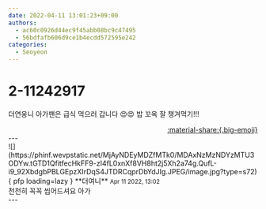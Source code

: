 ```yaml
---
date: 2022-04-11 13:01:23+09:00
authors:
  - ac60c0926d44ec9f45abb08bc9c47495
  - 56bdfafb606d9ce1b4ecdd572595e242
categories:
  - Seoyeon
---
```


# 2-11242917

<div class="post-container" markdown="1">
<div class="content-container md-sidebar__scrollwrap" markdown="1">

더연웅니 아가팬은 급식 먹으러 갑니다 😍😍 밥 꼬옥 잘 챙겨먹기!!!

</div>
</div>

<div style="text-align: right;" markdown="1">
<a href="https://weverse.io/fromis9/fanpost/2-11242917" style="text-align: right;">:material-share:{.big-emoji}</a>
</div>
---

<div class="comments-container md-sidebar__scrollwrap" markdown="1">
<div class="comment" markdown="1">
<div class='id-container' markdown="1">
![](https://phinf.wevpstatic.net/MjAyNDEyMDZfMTk0/MDAxNzMzNDYzMTU3ODYw.tGTD1QfitfecHkFF9-zI4fL0xnXf8VH8ht2j5Xh2a74g.QufL-i9_92XbdgbPBLGEpzXIrDqS4JTDRCqprDbYdJIg.JPEG/image.jpg?type=s72){ pfp loading=lazy }
**<span class="artist">더여니</span>** <small>Apr 11 2022, 13:02</small><br>
</div>
<div class='comment-body' markdown="1">
천천히 꼭꼭 씹어드셔요 아가
</div>
</div>
</div>
---
